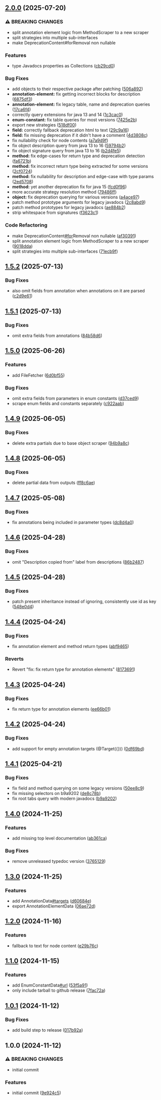 ## [2.0.0](https://github.com/Amgelo563/javadocs-scraper/compare/v1.5.2...v2.0.0) (2025-07-20)

### ⚠ BREAKING CHANGES

* split annotation element logic from MethodScraper to a new scraper
* split strategies into multiple sub-interfaces
* make DeprecationContent#forRemoval non nullable

### Features

* type Javadocs properties as Collections ([cb29cd0](https://github.com/Amgelo563/javadocs-scraper/commit/cb29cd0e23c59cfb77870e210ccc3869e0ab8458))

### Bug Fixes

* add objects to their respective package after patching ([506a892](https://github.com/Amgelo563/javadocs-scraper/commit/506a89250e206a6c4bd52278c7beea9941e237c7))
* **annotation-element:** fix getting incorrect blocks for description ([6875df3](https://github.com/Amgelo563/javadocs-scraper/commit/6875df34e5c1915e82d8ade960275ae0908a0b98))
* **annotation-element:** fix legacy table, name and deprecation queries ([17ca6f4](https://github.com/Amgelo563/javadocs-scraper/commit/17ca6f443b5614d451697eacbe8382473b6a4616))
* correctly query extensions for java 13 and 14 ([1c3cac0](https://github.com/Amgelo563/javadocs-scraper/commit/1c3cac0e297b1f1f5c349497baf89a3b9e00007a))
* **enum-constant:** fix table queries for most versions ([7425e2b](https://github.com/Amgelo563/javadocs-scraper/commit/7425e2b1264bb3b4cee7d0ba08d28d0d82d2e74f))
* export new strategies ([518df00](https://github.com/Amgelo563/javadocs-scraper/commit/518df00bb6a71af1c95e89c72b8b8541dc611cf9))
* **field:** correctly fallback deprecation html to text ([29c9a16](https://github.com/Amgelo563/javadocs-scraper/commit/29c9a16f4d1ab3f97173926b028a2097da28d98c))
* **field:** fix missing deprecation if it didn't have a comment ([4d3808c](https://github.com/Amgelo563/javadocs-scraper/commit/4d3808cd0d40938f3eae61efc3af5a1859b5d416))
* fix nullability check for node contents ([a7a9d9f](https://github.com/Amgelo563/javadocs-scraper/commit/a7a9d9f81b6150d00a13bd1f82daaa987c137ef7))
* fix object description query from java 13 to 16 ([59794b2](https://github.com/Amgelo563/javadocs-scraper/commit/59794b2da05a62d2c2a5009bc4d57869ac17e073))
* fix object signature query from java 13 to 16 ([b2d4fe5](https://github.com/Amgelo563/javadocs-scraper/commit/b2d4fe5a431876b1c7f434a06b04bfaad41b2528))
* **method:** fix edge-cases for return type and deprecation detection ([fa6721b](https://github.com/Amgelo563/javadocs-scraper/commit/fa6721bc0a76793620ee8038aebc941ceae9c644))
* **method:** fix incorrect return type being extracted for some versions ([2cf0724](https://github.com/Amgelo563/javadocs-scraper/commit/2cf0724a3834324cadcfada2e0eef7ce4ddaa291))
* **method:** fix nullability for description and edge-case with type params ([2ed5708](https://github.com/Amgelo563/javadocs-scraper/commit/2ed57080a2f46b9bb3aab44317f191dbe6e8f990))
* **method:** yet another deprecation fix for java 15 ([fcd0f96](https://github.com/Amgelo563/javadocs-scraper/commit/fcd0f96c597b088c24ec8a39f0f07ba6809b592b))
* more accurate strategy resolution method ([79486ff](https://github.com/Amgelo563/javadocs-scraper/commit/79486fff7ac3f1198cffea00edfa1d63c2d35aaf))
* **object:** fix deprecation querying for various versions ([a4ace97](https://github.com/Amgelo563/javadocs-scraper/commit/a4ace97b4015b85ad2411d96a9beefff6322d98c))
* patch method prototype arguments for legacy javadocs ([2c8abd9](https://github.com/Amgelo563/javadocs-scraper/commit/2c8abd91de028f9ee7849ce2493d280d31e4685e))
* patch method prototypes for legacy javadocs ([ae884b2](https://github.com/Amgelo563/javadocs-scraper/commit/ae884b24843a51898ba2eb133462e0b4ba31207f))
* strip whitespace from signatures ([f3623c1](https://github.com/Amgelo563/javadocs-scraper/commit/f3623c106d78cfe8b65daa037c4a6bdc81e3b8e3))

### Code Refactoring

* make DeprecationContent[#for](https://github.com/Amgelo563/javadocs-scraper/issues/for)Removal non nullable ([af30391](https://github.com/Amgelo563/javadocs-scraper/commit/af3039183837a85c656425004abd80c3cefa0246))
* split annotation element logic from MethodScraper to a new scraper ([9018dda](https://github.com/Amgelo563/javadocs-scraper/commit/9018dda4847cf65c42e67400b2e1267127dc5aed))
* split strategies into multiple sub-interfaces ([71ecb9f](https://github.com/Amgelo563/javadocs-scraper/commit/71ecb9f85c7a0a857d14e67d73076b5dcc9cfeff))

## [1.5.2](https://github.com/Amgelo563/javadocs-scraper/compare/v1.5.1...v1.5.2) (2025-07-13)

### Bug Fixes

* also omit fields from annotation when annotations on it are parsed ([c2d9e61](https://github.com/Amgelo563/javadocs-scraper/commit/c2d9e61177df8252335897efe3a4897c5e001ebe))

## [1.5.1](https://github.com/Amgelo563/javadocs-scraper/compare/v1.5.0...v1.5.1) (2025-07-13)

### Bug Fixes

* omit extra fields from annotations ([84b58d6](https://github.com/Amgelo563/javadocs-scraper/commit/84b58d6484b53e11a66c9047958d540fa1067069))

## [1.5.0](https://github.com/Amgelo563/javadocs-scraper/compare/v1.4.9...v1.5.0) (2025-06-26)

### Features

* add FileFetcher ([6d0bf55](https://github.com/Amgelo563/javadocs-scraper/commit/6d0bf554dd83362dc7c84a3c4a46aab157705ae5))

### Bug Fixes

* omit extra fields from parameters in enum constants ([d37ced9](https://github.com/Amgelo563/javadocs-scraper/commit/d37ced9e9f68b06ce3b24ccaa756b285fc917d67))
* scrape enum fields and constants separately ([c922aab](https://github.com/Amgelo563/javadocs-scraper/commit/c922aabd7d9d681df9d6002e5b96d5a180b7a499))

## [1.4.9](https://github.com/Amgelo563/javadocs-scraper/compare/v1.4.8...v1.4.9) (2025-06-05)

### Bug Fixes

* delete extra partials due to base object scraper ([94b9a8c](https://github.com/Amgelo563/javadocs-scraper/commit/94b9a8cc365661f83ad37ea65f0d7e715793eda4))

## [1.4.8](https://github.com/Amgelo563/javadocs-scraper/compare/v1.4.7...v1.4.8) (2025-06-05)

### Bug Fixes

* delete partial data from outputs ([ff8c6ae](https://github.com/Amgelo563/javadocs-scraper/commit/ff8c6ae1b577963486ecdfbc49190b8c1dd66b03))

## [1.4.7](https://github.com/Amgelo563/javadocs-scraper/compare/v1.4.6...v1.4.7) (2025-05-08)

### Bug Fixes

* fix annotations being included in parameter types ([dc8d4a0](https://github.com/Amgelo563/javadocs-scraper/commit/dc8d4a08ef240974d4876fcde4d6d3d8a3fc0f7b))

## [1.4.6](https://github.com/Amgelo563/javadocs-scraper/compare/v1.4.5...v1.4.6) (2025-04-28)

### Bug Fixes

* omit "Description copied from" label from descriptions ([86b2487](https://github.com/Amgelo563/javadocs-scraper/commit/86b2487768c8d9e6917d2a7ccb577c161521a5b4))

## [1.4.5](https://github.com/Amgelo563/javadocs-scraper/compare/v1.4.4...v1.4.5) (2025-04-28)

### Bug Fixes

* patch present inheritance instead of ignoring, consistently use id as key ([548e0d4](https://github.com/Amgelo563/javadocs-scraper/commit/548e0d44dde32c6a4b8e09bdf9f51e4421026324))

## [1.4.4](https://github.com/Amgelo563/javadocs-scraper/compare/v1.4.3...v1.4.4) (2025-04-24)

### Bug Fixes

* fix annotation element and method return types ([abf9465](https://github.com/Amgelo563/javadocs-scraper/commit/abf9465e5e9c6ccd2f5a718a1e8dd41c8c175955))

### Reverts

* Revert "fix: fix return type for annotation elements" ([8173691](https://github.com/Amgelo563/javadocs-scraper/commit/81736918c15f7f85fd40985540c393256a68f930))

## [1.4.3](https://github.com/Amgelo563/javadocs-scraper/compare/v1.4.2...v1.4.3) (2025-04-24)

### Bug Fixes

* fix return type for annotation elements ([ee66b01](https://github.com/Amgelo563/javadocs-scraper/commit/ee66b0126842a24c3bda9e49767d84eb03eef005))

## [1.4.2](https://github.com/Amgelo563/javadocs-scraper/compare/v1.4.1...v1.4.2) (2025-04-24)

### Bug Fixes

* add support for empty annotation targets (@Target({})) ([0df69bd](https://github.com/Amgelo563/javadocs-scraper/commit/0df69bd5afc9ae5565926a8b5ec00a7ade449993))

## [1.4.1](https://github.com/Amgelo563/javadocs-scraper/compare/v1.4.0...v1.4.1) (2025-04-21)

### Bug Fixes

* fix field and method querying on some legacy versions ([50ee8c9](https://github.com/Amgelo563/javadocs-scraper/commit/50ee8c9c0eb8ad2a8debea7e7d5225ff8b134c6f))
* fix missing selectors on b9a9202 ([de8c78b](https://github.com/Amgelo563/javadocs-scraper/commit/de8c78b2e3f0083fe0d7d5980d112ba6ba71a325))
* fix root tabs query with modern javadocs ([b9a9202](https://github.com/Amgelo563/javadocs-scraper/commit/b9a92020592211f5f46d76aa2062b37d9daba8e3))

## [1.4.0](https://github.com/Amgelo563/javadocs-scraper/compare/v1.3.0...v1.4.0) (2024-11-25)

### Features

* add missing top level documentation ([ab361ca](https://github.com/Amgelo563/javadocs-scraper/commit/ab361ca313625c131f8a6874586aa647ddab497b))

### Bug Fixes

* remove unreleased typedoc version ([3765129](https://github.com/Amgelo563/javadocs-scraper/commit/3765129a0174b17c08eee94255dd75f7b0b9c6d7))

## [1.3.0](https://github.com/Amgelo563/javadocs-scraper/compare/v1.2.0...v1.3.0) (2024-11-25)

### Features

* add AnnotationData[#targets](https://github.com/Amgelo563/javadocs-scraper/issues/targets) ([d60684e](https://github.com/Amgelo563/javadocs-scraper/commit/d60684e6cf21336f43761052ebfa82d85cbcb758))
* export AnnotationElementData ([06ae72d](https://github.com/Amgelo563/javadocs-scraper/commit/06ae72d8ec9d8fd6c4c72de863298145613579af))

## [1.2.0](https://github.com/Amgelo563/javadocs-scraper/compare/v1.1.0...v1.2.0) (2024-11-16)

### Features

* fallback to text for node content ([e29b76c](https://github.com/Amgelo563/javadocs-scraper/commit/e29b76c3bd7b5387323c01717580fc3862eb958c))

## [1.1.0](https://github.com/Amgelo563/javadocs-scraper/compare/v1.0.1...v1.1.0) (2024-11-15)

### Features

* add EnumConstantData[#url](https://github.com/Amgelo563/javadocs-scraper/issues/url) ([53f5a91](https://github.com/Amgelo563/javadocs-scraper/commit/53f5a91162aa87726770ad0fa1f13bd083dad09d))
* only include tarball to github release ([7fac72a](https://github.com/Amgelo563/javadocs-scraper/commit/7fac72a5521eb657426697dcae5b6097214189b0))

## [1.0.1](https://github.com/Amgelo563/javadocs-scraper/compare/v1.0.0...v1.0.1) (2024-11-12)

### Bug Fixes

* add build step to release ([017b92a](https://github.com/Amgelo563/javadocs-scraper/commit/017b92ac72e33d2370b74cfe1851cfd0e6ed0769))

## 1.0.0 (2024-11-12)

### ⚠ BREAKING CHANGES

* initial commit

### Features

* initial commit ([9e924c5](https://github.com/Amgelo563/javadocs-scraper/commit/9e924c578ea754bef46ecc03a0f59f00a16dc3f0))
